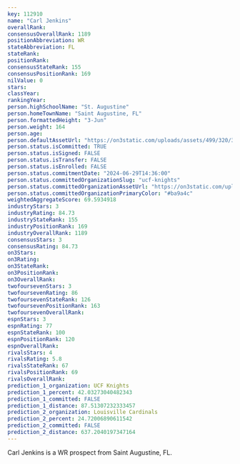 ```yaml
---
key: 112910
name: "Carl Jenkins"
overallRank: 
consensusOverallRank: 1189
positionAbbreviation: WR
stateAbbreviation: FL
stateRank: 
positionRank: 
consensusStateRank: 155
consensusPositionRank: 169
nilValue: 0
stars: 
classYear: 
rankingYear: 
person.highSchoolName: "St. Augustine"
person.homeTownName: "Saint Augustine, FL"
person.formattedHeight: "3-Jun"
person.weight: 164
person.age: 
person.defaultAssetUrl: "https://on3static.com/uploads/assets/499/320/320499.png"
person.status.isCommitted: TRUE
person.status.isSigned: FALSE
person.status.isTransfer: FALSE
person.status.isEnrolled: FALSE
person.status.commitmentDate: "2024-06-29T14:36:00"
person.status.committedOrganizationSlug: "ucf-knights"
person.status.committedOrganizationAssetUrl: "https://on3static.com/uploads/assets/295/150/150295.svg"
person.status.committedOrganizationPrimaryColor: "#ba9a4c"
weightedAggregateScore: 69.5934918
industryStars: 3
industryRating: 84.73
industryStateRank: 155
industryPositionRank: 169
industryOverallRank: 1189
consensusStars: 3
consensusRating: 84.73
on3Stars: 
on3Rating: 
on3StateRank: 
on3PositionRank: 
on3OverallRank: 
twofoursevenStars: 3
twofoursevenRating: 86
twofoursevenStateRank: 126
twofoursevenPositionRank: 163
twofoursevenOverallRank: 
espnStars: 3
espnRating: 77
espnStateRank: 100
espnPositionRank: 120
espnOverallRank: 
rivalsStars: 4
rivalsRating: 5.8
rivalsStateRank: 67
rivalsPositionRank: 69
rivalsOverallRank: 
prediction_1_organization: UCF Knights
prediction_1_percent: 42.03273040482343
prediction_1_committed: FALSE
prediction_1_distance: 87.51307232333457
prediction_2_organization: Louisville Cardinals
prediction_2_percent: 24.72006890611542
prediction_2_committed: FALSE
prediction_2_distance: 637.2040197347164
---
```

Carl Jenkins is a WR prospect from Saint Augustine, FL.